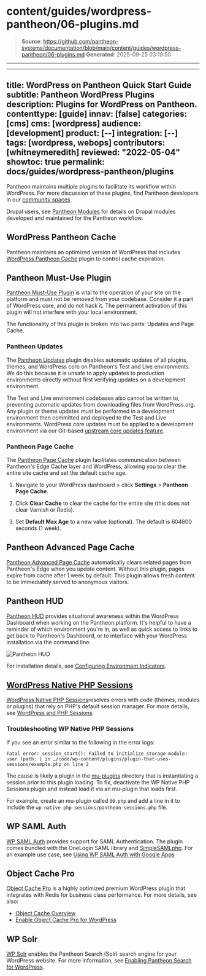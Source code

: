 # content/guides/wordpress-pantheon/06-plugins.md

> **Source**: https://github.com/pantheon-systems/documentation/blob/main/content/guides/wordpress-pantheon/06-plugins.md
> **Generated**: 2025-09-25 03:19:50

---

---
title: WordPress on Pantheon Quick Start Guide
subtitle: Pantheon WordPress Plugins
description: Plugins for WordPress on Pantheon.
contenttype: [guide]
innav: [false]
categories: [cms]
cms: [wordpress]
audience: [development]
product: [--]
integration: [--]
tags: [wordpress, webops]
contributors: [whitneymeredith]
reviewed: "2022-05-04"
showtoc: true
permalink: docs/guides/wordpress-pantheon/plugins
---

Pantheon maintains multiple plugins to facilitate its workflow within WordPress. For more discussion of these plugins, find Pantheon developers in our [community spaces](https://pantheon.io/developer-community).

<Alert title="Note" type="info">

Drupal users, see [Pantheon Modules](/modules) for details on Drupal modules developed and maintained for the Pantheon workflow.

</Alert>

## WordPress Pantheon Cache

Pantheon maintains an optimized version of WordPress that includes [WordPress Pantheon Cache](/guides/wordpress-configurations/wordpress-cache-plugin) plugin to control cache expiration.

## Pantheon Must-Use Plugin

[Pantheon Must-Use Plugin](https://github.com/pantheon-systems/WordPress/tree/default/wp-content/mu-plugins/pantheon-mu-plugin) is vital to the operation of your site on the platform and must not be removed from your codebase. Consider it a part of WordPress core, and do not hack it. The permanent activation of this plugin will not interfere with your local environment.

The functionality of this plugin is broken into two parts: Updates and Page Cache.

### Pantheon Updates

The [Pantheon Updates](https://github.com/pantheon-systems/WordPress/blob/default/wp-content/mu-plugins/pantheon-mu-plugin/inc/pantheon-updates.php) plugin disables automatic updates of all plugins, themes, and WordPress core on Pantheon's Test and Live environments. We do this because it is unsafe to apply updates to production environments directly without first verifying updates on a development environment.

The Test and Live environment codebases also cannot be written to, preventing automatic updates from downloading files from WordPress.org. Any plugin or theme updates must be performed in a development environment then committed and deployed to the Test and Live environments. WordPress core updates must be applied to a development environment via our Git-based [upstream core updates feature](/core-updates).

### Pantheon Page Cache

The [Pantheon Page Cache](https://github.com/pantheon-systems/pantheon-mu-plugin/blob/main/inc/pantheon-page-cache.php) plugin facilitates communication between Pantheon's Edge Cache layer and WordPress, allowing you to clear the entire site cache and set the default cache age.

1. Navigate to your WordPress dashboard > click **Settings** > **Pantheon Page Cache**.

1. Click **Clear Cache** to clear the cache for the entire site (this does not clear Varnish or Redis).

1. Set **Default Max Age** to a new value (optional). The default is 604800 seconds (1 week).

## Pantheon Advanced Page Cache

[Pantheon Advanced Page Cache](https://wordpress.org/plugins/pantheon-advanced-page-cache) automatically clears related pages from Pantheon's Edge when you update content. Without this plugin, pages expire from cache after 1 week by default. This plugin allows fresh content to be immediately served to anonymous visitors.

## Pantheon HUD

[Pantheon HUD](https://wordpress.org/plugins/pantheon-hud) provides situational awareness within the WordPress Dashboard when working on the Pantheon platform. It's helpful to have a reminder of which environment you're in, as well as quick access to links to get back to Pantheon's Dashboard, or to interface with your WordPress installation via the command line:

![Pantheon HUD](../../../images/pantheon-hud.png)

For installation details, see [Configuring Environment Indicators](/guides/environment-configuration/environment-indicator).

## [WordPress Native PHP Sessions](https://wordpress.org/plugins/wp-native-php-sessions)

[WordPress Native PHP Sessions](https://wordpress.org/plugins/wp-native-php-sessions)resolves errors with code (themes, modules or plugins) that rely on PHP's default session manager. For more details, see [WordPress and PHP Sessions](/guides/php/wordpress-sessions/#troubleshooting-session-errors).

### Troubleshooting WP Native PHP Sessions

If you see an error similar to the following in the error logs:

```none
Fatal error: session_start(): Failed to initialize storage module: user (path: ) in …/code/wp-content/plugins/plugin-that-uses-sessions/example.php on line 2
```

The cause is likely a plugin in the [mu-plugins](/guides/wordpress-configurations/mu-plugin) directory that is instantiating a session prior to this plugin loading. To fix, deactivate the WP Native PHP Sessions plugin and instead load it via an mu-plugin that loads first.

For example, create an mu-plugin called `00.php` and add a line in it to include the `wp-native-php-sessions/pantheon-sessions.php` file.

## WP SAML Auth

[WP SAML Auth](https://wordpress.org/plugins/wp-saml-auth/)
provides support for SAML Authentication. The plugin comes bundled with the OneLogin SAML library and [SimpleSAMLphp](https://simplesamlphp.org/). For an example use case, see [Using WP SAML Auth with Google Apps](/guides/wordpress-google-sso)

## Object Cache Pro
[Object Cache Pro](https://objectcache.pro/) is a highly optimized premium WordPress plugin that integrates with Redis for business class performance. For more details, see also:

- [Object Cache Overview](/object-cache#wordpress-object-cache-pro)
- [Enable Object Cache Pro for WordPress](/object-cache/wordpress)

## WP Solr

[WP Solr](https://wordpress.org/plugins/solr-power/) enables the Pantheon Search (Solr) search engine for your WordPress website. For more information, see [Enabling Pantheon Search for WordPress](/guides/wordpress-developer/wordpress-solr).
